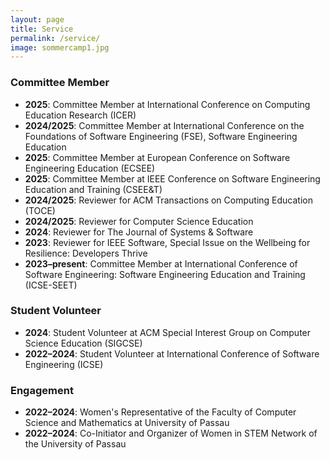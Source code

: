 ```yaml
---
layout: page
title: Service
permalink: /service/
image: sommercamp1.jpg
---
```


### Committee Member
- **2025**: Committee Member at International Conference on Computing Education Research (ICER)
- **2024/2025**: Committee Member at International Conference on the Foundations of Software Engineering (FSE), Software Engineering Education
- **2025**: Committee Member at European Conference on Software Engineering Education (ECSEE)
- **2025**: Committee Member at IEEE Conference on Software Engineering Education and Training (CSEE&T)
- **2024/2025**: Reviewer for ACM Transactions on Computing Education (TOCE)
- **2024/2025**: Reviewer for Computer Science Education
- **2024**: Reviewer for The Journal of Systems & Software
- **2023**: Reviewer for IEEE Software, Special Issue on the Wellbeing for Resilience: Developers Thrive
- **2023–present**: Committee Member at International Conference of Software Engineering: Software Engineering Education and Training (ICSE-SEET)

### Student Volunteer
- **2024**: Student Volunteer at ACM Special Interest Group on Computer Science Education (SIGCSE)
- **2022–2024**: Student Volunteer at International Conference of Software Engineering (ICSE)

### Engagement 
- **2022–2024**: Women's Representative of the Faculty of Computer Science and Mathematics at University of Passau
- **2022–2024**: Co-Initiator and Organizer of Women in STEM Network of the University of Passau